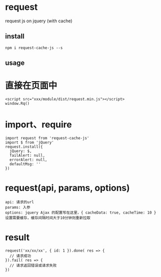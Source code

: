 request
===
request js on jquery (with cache)

install
---
    npm i request-cache-js --s

usage
---
# 直接在页面中
    <script src="xxx/module/dist/request.min.js"></script>
    window.Rq()

# import、require
    import request from 'request-cache-js'
    import $ from 'jQuery'
    request.install({
      jQuery: $,        
      failAlert: null,
      errorAlert: null,
      defaultMsg: ''
    })

# request(api, params, options)
    api: 请求的url
    params: 入参
    options: jquery Ajax 的配置写在这里，{ cacheData: true, cacheTime: 10 } 设置需要缓存，缓存间隔时间大于10分钟则重新拉取

# result
    request('xx/xx/xx', { id: 1 }).done( res => {
      // 请求成功
    }).fail( res => {
      // 请求返回错误或请求失败
    })
